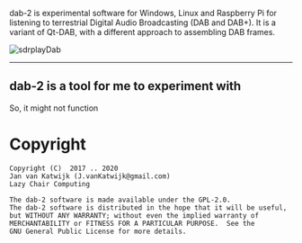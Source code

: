 
dab-2 is experimental software for Windows, Linux and Raspberry Pi for listening to terrestrial Digital Audio Broadcasting (DAB and DAB+).
It is a variant of Qt-DAB, with a different approach to assembling DAB frames.

![sdrplayDab](/sdrplay-picture-1.png?raw=true)

-------------------------------------------------------------------------
dab-2 is a tool for me to experiment with
--------------------------------------------------------------------------

So, it might not function

# Copyright

	Copyright (C)  2017 .. 2020
	Jan van Katwijk (J.vanKatwijk@gmail.com)
	Lazy Chair Computing

	The dab-2 software is made available under the GPL-2.0.
	The dab-2 software is distributed in the hope that it will be useful,
	but WITHOUT ANY WARRANTY; without even the implied warranty of
	MERCHANTABILITY or FITNESS FOR A PARTICULAR PURPOSE.  See the
	GNU General Public License for more details.

